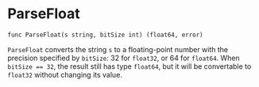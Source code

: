 # ParseFloat

```
func ParseFloat(s string, bitSize int) (float64, error)
```

`ParseFloat` converts the string `s` to a floating-point number with the precision
specified by `bitSize`: 32 for `float32`, or 64 for `float64`. When `bitSize == 32`,
the result still has type `float64`, but it will be convertable to `float32` without
changing its value.


